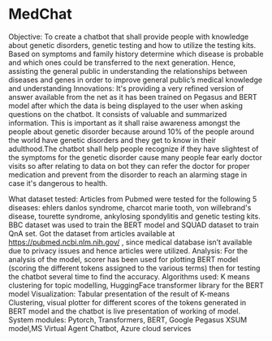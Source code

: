 # MedChat

Objective: To create a chatbot that shall provide people with knowledge about genetic disorders, genetic testing and how to utilize the testing kits.
Based on symptoms and family history determine which disease is probable and which ones could be transferred to the next generation.
Hence, assisting the general public in understanding the relationships between diseases and genes in order to improve general public’s medical knowledge and understanding
Innovations: It's providing a very refined version of answer available from the net as it has been trained on Pegasus and BERT model after which the data is being displayed to the user when asking questions on the chatbot. It consists of valuable and summarized information.
This is important as it shall raise awareness amongst the people about genetic disorder because around 10% of the people around the world have genetic disorders and they get to know in their adulthood.The chatbot shall help people recognize if they have slightest of the symptoms for the genetic disorder cause many people fear early doctor visits so after relating to data on bot they can refer the doctor for proper medication and prevent from the disorder to reach an alarming stage in case it's dangerous to health.

What dataset tested: Articles from Pubmed were tested for the following 5 diseases: ehlers danlos syndrome, charcot marie tooth, von willebrand's disease, tourette syndrome, ankylosing spondylitis and genetic testing kits. 
BBC dataset was used to train the BERT model and  SQUAD dataset to train QnA set.
Got the dataset from articles available at https://pubmed.ncbi.nlm.nih.gov/ , since medical database isn’t available due to privacy issues and hence articles were utilized. 
Analysis: For the analysis of the model, scorer has been used for plotting BERT model (scoring the different tokens assigned to the various terms) then for testing the chatbot several time to find the accuracy.
Algorithms used: K means clustering for topic modelling, HuggingFace transformer library for the BERT model 
Visualization: Tabular presentation of the result of K-means Clustering, visual plotter for different scores of the tokens generated in BERT model and the chatbot is live presentation of working of model.
System modules: Pytorch, Transformers, BERT, Google Pegasus XSUM model,MS Virtual Agent Chatbot, Azure cloud services
